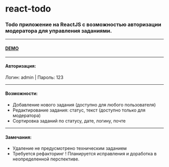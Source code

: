 # react-todo
### Todo приложение на ReactJS с возможностью авторизации модератора для управления заданиями.

____
#### [DEMO](https://gabberex.github.io/react-todo/)
____
#### Авторизация:
Логин: admin  |  Пароль: 123
____
#### Возможности:
- Добавление нового задания (доступно для любого пользователя)
- Редактирование задания: статус, текст (доступно только для модератора)
- Сортировка заданий по статусу, дате, логину, почте
____
#### Замечания:
- Удаление не предусмотрено техническим заданием
- Требуется рефакторинг
! Планируется исправления и доработка в неопределенной перспективе.

